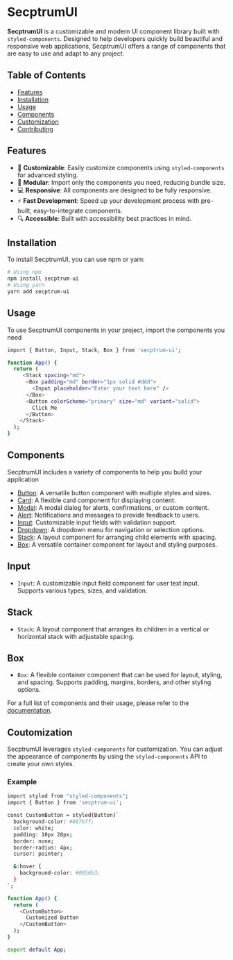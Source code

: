# SecptrumUI

**SecptrumUI** is a customizable and modern UI component library built with `styled-components`. Designed to help developers quickly build beautiful and responsive web applications, SecptrumUI offers a range of components that are easy to use and adapt to any project.

## Table of Contents

- [Features](#features)
- [Installation](#installation)
- [Usage](#usage)
- [Components](#components)
- [Customization](#customization)
- [Contributing](#contributing)

## Features

- 🎨 **Customizable**: Easily customize components using `styled-components` for advanced styling.
- 🧩 **Modular**: Import only the components you need, reducing bundle size.
- 💻 **Responsive**: All components are designed to be fully responsive.
- ⚡ **Fast Development**: Speed up your development process with pre-built, easy-to-integrate components.
- 🔍 **Accessible**: Built with accessibility best practices in mind.

## Installation

To install SecptrumUI, you can use npm or yarn:

```bash
# Using npm
npm install secptrum-ui 
# Using yarn
yarn add secptrum-ui 
```

## Usage

To use SecptrumUI components in your project, import the components you need

```bash
import { Button, Input, Stack, Box } from 'secptrum-ui';

function App() {
  return (
     <Stack spacing="md">
      <Box padding="md" border="1px solid #ddd">
        <Input placeholder="Enter your text here" />
      </Box>
      <Button colorScheme="primary" size="md" variant="solid">
        Click Me
      </Button>
    </Stack>
  );
}

```

## Components

SecptrumUI includes a variety of components to help you build your application

- [Button](#Button): A versatile button component with multiple styles and sizes.
- [Card](#Card): A flexible card component for displaying content.
- [Modal](#Modal): A modal dialog for alerts, confirmations, or custom content.
- [Alert](#Alert): Notifications and messages to provide feedback to users.
- [Input](#Input): Customizable input fields with validation support.
- [Dropdown](#Dropdown): A dropdown menu for navigation or selection options.
- [Stack](#Stack): A layout component for arranging child elements with spacing.
- [Box](#Box): A versatile container component for layout and styling purposes.

## Input

- `Input`: A customizable input field component for user text input. Supports various types, sizes, and validation.

## Stack

- `Stack`: A layout component that arranges its children in a vertical or horizontal stack with adjustable spacing.

## Box

- `Box`: A flexible container component that can be used for layout, styling, and spacing. Supports padding, margins, borders, and other styling options.

For a full list of components and their usage, please refer to the [documentation](https://secptrumui.vercel.app).

## Coutomization

SecptrumUI leverages `styled-components` for customization. You can adjust the appearance of components by using the `styled-components` API to create your own styles.

### Example

```bash
import styled from "styled-components";
import { Button } from 'secptrum-ui';

const CustomButton = styled(Button)`
  background-color: #007bff;
  color: white;
  padding: 10px 20px;
  border: none;
  border-radius: 4px;
  cursor: pointer;

  &:hover {
    background-color: #0056b3;
  }
`;

function App() {
  return (
    <CustomButton>
      Customized Button
    </CustomButton>
  );
}

export default App;
```
